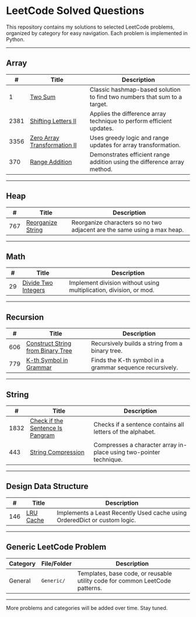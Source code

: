 # LeetCode Solved Questions

This repository contains my solutions to selected LeetCode problems, organized by category for easy navigation. Each problem is implemented in Python.

---

## Array

| #    | Title                                                                        | Description                                                              |
| ---- | ---------------------------------------------------------------------------- | ------------------------------------------------------------------------ |
| 1    | [Two Sum](./Array/1_Two_Sum.py)                                              | Classic hashmap-based solution to find two numbers that sum to a target. |
| 2381 | [Shifting Letters II](./Array/2381_Shifting_Letters_II.py)                   | Applies the difference array technique to perform efficient updates.     |
| 3356 | [Zero Array Transformation II](./Array/3356_Zero_Array_Transformation_II.py) | Uses greedy logic and range updates for array transformation.            |
| 370  | [Range Addition](./Array/370_Range_Addition.py)                              | Demonstrates efficient range addition using the difference array method. |

---

## Heap

| #   | Title                                                | Description                                                             |
| --- | ---------------------------------------------------- | ----------------------------------------------------------------------- |
| 767 | [Reorganize String](./Heap/767_Reorganize_String.py) | Reorganize characters so no two adjacent are the same using a max heap. |

---

## Math

| #   | Title                                                   | Description                                                        |
| --- | ------------------------------------------------------- | ------------------------------------------------------------------ |
| 29  | [Divide Two Integers](./Math/29_Divide_Two_Integers.py) | Implement division without using multiplication, division, or mod. |

---

## Recursion

| #   | Title                                                                                     | Description                                              |
| --- | ----------------------------------------------------------------------------------------- | -------------------------------------------------------- |
| 606 | [Construct String from Binary Tree](./Recursion/606_Construct_String_from_Binary_Tree.py) | Recursively builds a string from a binary tree.          |
| 779 | [K-th Symbol in Grammar](./Recursion/779_K-th_Symbol_in_Grammar.py)                       | Finds the K-th symbol in a grammar sequence recursively. |

---

## String

| #    | Title                                                                                 | Description                                                        |
| ---- | ------------------------------------------------------------------------------------- | ------------------------------------------------------------------ |
| 1832 | [Check if the Sentence Is Pangram](./String/1832_Check_if_the_Sentence_Is_Pangram.py) | Checks if a sentence contains all letters of the alphabet.         |
| 443  | [String Compression](./String/443_String_Compression.py)                              | Compresses a character array in-place using two-pointer technique. |

---

## Design Data Structure

| #   | Title                                                 | Description                                                               |
| --- | ----------------------------------------------------- | ------------------------------------------------------------------------- |
| 146 | [LRU Cache](./Design_Data_Structure/146_LRU_Cache.py) | Implements a Least Recently Used cache using OrderedDict or custom logic. |

---

## Generic LeetCode Problem

| Category | File/Folder | Description                                                                  |
| -------- | ----------- | ---------------------------------------------------------------------------- |
| General  | `Generic/`  | Templates, base code, or reusable utility code for common LeetCode patterns. |

---

More problems and categories will be added over time. Stay tuned.

